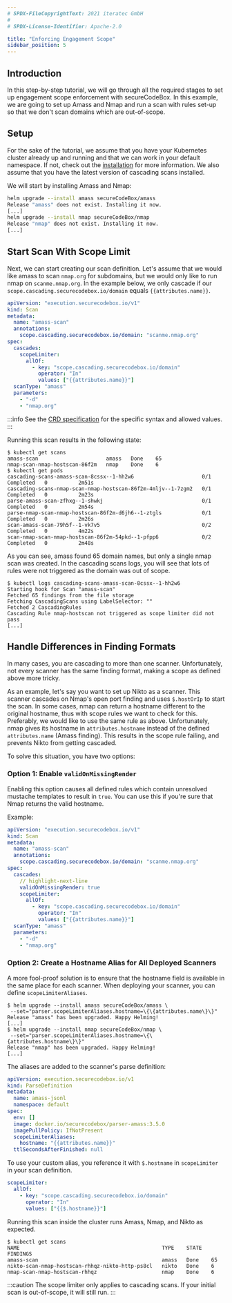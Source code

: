 ```yaml
---
# SPDX-FileCopyrightText: 2021 iteratec GmbH
#
# SPDX-License-Identifier: Apache-2.0

title: "Enforcing Engagement Scope"
sidebar_position: 5
---
```


## Introduction

In this step-by-step tutorial, we will go through all the required stages to set up engagement scope enforcement with secureCodeBox.
In this example, we are going to set up Amass and Nmap and run a scan with rules set-up so that we don't scan domains which are out-of-scope.

## Setup

For the sake of the tutorial, we assume that you have your Kubernetes cluster already up and running and that we can work in your default namespace.
If not, check out the [installation](/docs/getting-started/installation/) for more information.
We also assume that you have the latest version of cascading scans installed.

We will start by installing Amass and Nmap:

```bash
helm upgrade --install amass secureCodeBox/amass
Release "amass" does not exist. Installing it now.
[...]
helm upgrade --install nmap secureCodeBox/nmap
Release "nmap" does not exist. Installing it now.
[...]
```

## Start Scan With Scope Limit

Next, we can start creating our scan definition.
Let's assume that we would like amass to scan `nmap.org` for subdomains, but we would only like to run nmap on `scanme.nmap.org`.
In the example below, we only cascade if our `scope.cascading.securecodebox.io/domain` equals `{{attributes.name}}`.

```yaml
apiVersion: "execution.securecodebox.io/v1"
kind: Scan
metadata:
  name: "amass-scan"
  annotations:
    scope.cascading.securecodebox.io/domain: "scanme.nmap.org"
spec:
  cascades:
    scopeLimiter:
      allOf:
        - key: "scope.cascading.securecodebox.io/domain"
          operator: "In"
          values: ["{{attributes.name}}"]
  scanType: "amass"
  parameters:
    - "-d"
    - "nmap.org"
```

:::info
See the [CRD specification](/docs/api/crds/scan#scopelimiter-optional) for the specific syntax and allowed values.
:::

Running this scan results in the following state:

```shell
$ kubectl get scans
amass-scan                      amass   Done    65
nmap-scan-nmap-hostscan-86f2m   nmap    Done    6
$ kubectl get pods
cascading-scans-amass-scan-8cssx--1-hh2w6                      0/1     Completed   0          2m51s
cascading-scans-nmap-scan-nmap-hostscan-86f2m-4mljv--1-7zgm2   0/1     Completed   0          2m23s
parse-amass-scan-zfhxg--1-shwkj                                0/1     Completed   0          2m54s
parse-nmap-scan-nmap-hostscan-86f2m-d6jh6--1-ztgls             0/1     Completed   0          2m26s
scan-amass-scan-79h5f--1-vk7v5                                 0/2     Completed   0          4m22s
scan-nmap-scan-nmap-hostscan-86f2m-54pkd--1-pfpp6              0/2     Completed   0          2m48s
```

As you can see, amass found 65 domain names, but only a single nmap scan was created.
In the cascading scans logs, you will see that lots of rules were not triggered as the domain was out of scope.

```shell
$ kubectl logs cascading-scans-amass-scan-8cssx--1-hh2w6
Starting hook for Scan "amass-scan"
Fetched 65 findings from the file storage
Fetching CascadingScans using LabelSelector: ""
Fetched 2 CascadingRules
Cascading Rule nmap-hostscan not triggered as scope limiter did not pass
[...]
```

## Handle Differences in Finding Formats

In many cases, you are cascading to more than one scanner.
Unfortunately, not every scanner has the same finding format, making a scope as defined above more tricky.

As an example, let's say you want to set up Nikto as a scanner.
This scanner cascades on Nmap's open port finding and uses `$.hostOrIp` to start the scan.
In some cases, nmap can return a hostname different to the original hostname, thus with scope rules we want to check for this.
Preferably, we would like to use the same rule as above.
Unfortunately, nmap gives its hostname in `attributes.hostname` instead of the defined `attributes.name` (Amass finding).
This results in the scope rule failing, and prevents Nikto from getting cascaded.

To solve this situation, you have two options:

### Option 1: Enable `validOnMissingRender`

Enabling this option causes all defined rules which contain unresolved mustache templates to result in `true`. You can use this if you're sure that Nmap returns the valid hostname.

Example:

```yaml
apiVersion: "execution.securecodebox.io/v1"
kind: Scan
metadata:
  name: "amass-scan"
  annotations:
    scope.cascading.securecodebox.io/domain: "scanme.nmap.org"
spec:
  cascades:
    // highlight-next-line
    validOnMissingRender: true
    scopeLimiter:
      allOf:
        - key: "scope.cascading.securecodebox.io/domain"
          operator: "In"
          values: ["{{attributes.name}}"]
  scanType: "amass"
  parameters:
    - "-d"
    - "nmap.org"
```

### Option 2: Create a Hostname Alias for All Deployed Scanners

A more fool-proof solution is to ensure that the hostname field is available in the same place for each scanner.
When deploying your scanner, you can define `scopeLimiterAliases`.

```shell
$ helm upgrade --install amass secureCodeBox/amass \
 --set="parser.scopeLimiterAliases.hostname=\{\{attributes.name\}\}"
Release "amass" has been upgraded. Happy Helming!
[...]
$ helm upgrade --install nmap secureCodeBox/nmap \
 --set="parser.scopeLimiterAliases.hostname=\{\{attributes.hostname\}\}"
Release "nmap" has been upgraded. Happy Helming!
[...]
```

The aliases are added to the scanner's parse definition:

```yaml
apiVersion: execution.securecodebox.io/v1
kind: ParseDefinition
metadata:
  name: amass-jsonl
  namespace: default
spec:
  env: []
  image: docker.io/securecodebox/parser-amass:3.5.0
  imagePullPolicy: IfNotPresent
  scopeLimiterAliases:
    hostname: "{{attributes.name}}"
  ttlSecondsAfterFinished: null
```

To use your custom alias, you reference it with `$.hostname` in `scopeLimiter` in your scan definition.

```yaml
scopeLimiter:
  allOf:
    - key: "scope.cascading.securecodebox.io/domain"
      operator: "In"
      values: ["{{$.hostname}}"]
```

Running this scan inside the cluster runs Amass, Nmap, and Nikto as expected.

```shell
$ kubectl get scans
NAME                                              TYPE    STATE   FINDINGS
amass-scan                                        amass   Done    65
nikto-scan-nmap-hostscan-rhhqz-nikto-http-ps8cl   nikto   Done    6
nmap-scan-nmap-hostscan-rhhqz                     nmap    Done    6
```

:::caution
The scope limiter only applies to cascading scans.
If your initial scan is out-of-scope, it will still run.
:::
